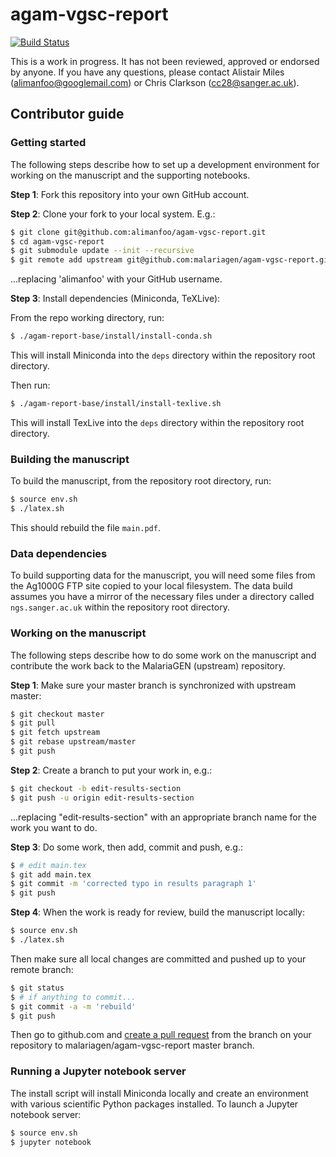 # agam-vgsc-report

[![Build Status](https://travis-ci.org/malariagen/agam-vgsc-report.svg?branch=master)](https://travis-ci.org/malariagen/agam-vgsc-report)

This is a work in progress. It has not been reviewed, approved or endorsed by anyone. If you have 
any questions, please contact Alistair Miles (alimanfoo@googlemail.com) or Chris Clarkson (cc28@sanger.ac.uk).

## Contributor guide

### Getting started

The following steps describe how to set up a development environment for working on the manuscript 
and the supporting notebooks.

**Step 1**: Fork this repository into your own GitHub account.

**Step 2**: Clone your fork to your local system. E.g.:

```bash
$ git clone git@github.com:alimanfoo/agam-vgsc-report.git
$ cd agam-vgsc-report
$ git submodule update --init --recursive
$ git remote add upstream git@github.com:malariagen/agam-vgsc-report.git
```

...replacing 'alimanfoo' with your GitHub username.

**Step 3**: Install dependencies (Miniconda, TeXLive):

From the repo working directory, run:

```bash
$ ./agam-report-base/install/install-conda.sh
```

This will install Miniconda into the ``deps`` directory within the repository
root directory.

Then run:

```bash
$ ./agam-report-base/install/install-texlive.sh
```

This will install TexLive into the ``deps`` directory within the repository
root directory.

### Building the manuscript

To build the manuscript, from the repository root directory, run:

```bash
$ source env.sh
$ ./latex.sh
```

This should rebuild the file ``main.pdf``.

### Data dependencies

To build supporting data for the manuscript, you will need some files from the Ag1000G FTP site
copied to your local filesystem. The data build assumes you have a mirror of the necessary files
under a directory called ``ngs.sanger.ac.uk`` within the repository root directory.

### Working on the manuscript

The following steps describe how to do some work on the manuscript and contribute the work back to
the MalariaGEN (upstream) repository.

**Step 1**: Make sure your master branch is synchronized with upstream master:

```bash
$ git checkout master
$ git pull
$ git fetch upstream
$ git rebase upstream/master
$ git push
```

**Step 2**: Create a branch to put your work in, e.g.:

```bash
$ git checkout -b edit-results-section
$ git push -u origin edit-results-section
```

...replacing "edit-results-section" with an appropriate branch name
for the work you want to do.

**Step 3**: Do some work, then add, commit and push, e.g.:

```bash
$ # edit main.tex
$ git add main.tex
$ git commit -m 'corrected typo in results paragraph 1'
$ git push
```

**Step 4**: When the work is ready for review, build the manuscript
locally:

```bash
$ source env.sh
$ ./latex.sh
```

Then make sure all local changes are committed and pushed up to 
your remote branch:

```bash
$ git status
$ # if anything to commit...
$ git commit -a -m 'rebuild'
$ git push
```

Then go to github.com and [create a pull request](https://github.com/malariagen/agam-vgsc-report/compare) 
from the branch on your repository to malariagen/agam-vgsc-report master branch.

### Running a Jupyter notebook server

The install script will install Miniconda locally and create an
environment with various scientific Python packages installed. To launch 
a Jupyter notebook server:

```bash
$ source env.sh
$ jupyter notebook
```
